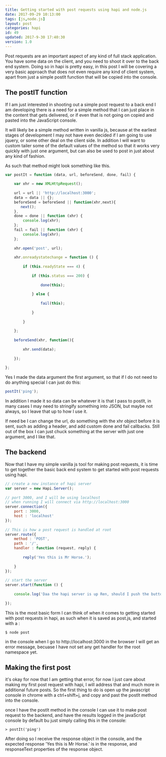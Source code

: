 ```yaml
---
title: Getting started with post requests using hapi and node.js
date: 2017-09-29 10:13:00
tags: [js,node.js]
layout: post
categories: hapi
id: 49
updated: 2017-9-30 17:40:30
version: 1.0
---
```


Post requests are an important aspect of any kind of full stack application. You have some data on the client, and you need to shoot it over to the back end system. Doing so in hapi is pretty easy, in this post I will be covering a very basic approach that does not even require any kind of client system, apart from just a simple postIt function that will be copied into the console.

<!-- more -->

## The postIT function

If I am just interested in shooting out a simple post request to a back end I am developing there is a need for a simple method that I can just place in the content that gets delivered, or if even that is not going on copied and pasted into the JavaScript console.

It will likely be a simple method written in vanilla js, because at the earliest stages of development I may not have even decided if I am going to use jquery, or some other deal on the client side. In addition I will want to custom tailer some of the default values of the method so that it works very quickly with just one argument, but can also be used to post in just about any kind of fashion.

As such that method might look something like this.

```js
var postIt = function (data, url, beforeSend, done, fail) {
 
    var xhr = new XMLHttpRequest();
 
    url = url || 'http://localhost:3000';
    data = data || {};
    beforeSend = beforeSend || function(xhr,next){
       next();
    },
    done = done || function (xhr) {
        console.log(xhr);
    };
    fail = fail || function (xhr) {
        console.log(xhr);
    };
 
    xhr.open('post', url);
 
    xhr.onreadystatechange = function () {
 
        if (this.readyState === 4) {
 
            if (this.status === 200) {
 
                done(this);
 
            } else {
 
                fail(this);
 
            }
 
        }
 
    };
 
    beforeSend(xhr, function(){
 
        xhr.send(data);
 
    });
 
};
```

Yes I made the data argument the first argument, so that if I do not need to do anything special I can just do this:

```js
postIt('ping');
```

In addition I made it so data can be whatever it is that I pass to postIt, in many cases I may need to stringify something into JSON, but maybe not always, so I leave that up to how I use it.

If need be I can change the url, do something with the xhr object before it is sent, such as adding a header, and add custom done and fail callbacks. Still out of the box I can just chuck something at the server with just one argument, and I like that.

## The backend

Now that I have my simple vanilla js tool for making post requests, it is time to get together the basic back end system to get started with post requests using hapi.

```js
// create a new instance of hapi server
var server = new Hapi.Server();
 
// port 3000, and I will be using localhost
// when running I will connect via http://localhost:3000
server.connection({
    port : 3000,
    host : 'localhost'
});
 
// This is how a post request is handled at root
server.route({
    method : 'POST',
    path : '/',
    handler : function (request, reply) {
 
        reply('Yes this is Mr Horse.');
 
    }
});
 
// start the server
server.start(function () {
 
    console.log('Daa the hapi server is up Ren, should I push the button?: ');
 
});
```

This is the most basic form I can think of when it comes to getting started with post requests in hapi, as such when it is saved as post.js, and started with a :

```
$ node post
```

in the console when I go to http://localhost:3000 in the browser I will get an error message, becuase I have not set any get handler for the root namespace yet.

## Making the first post

it's okay for now that I am getting that error, for now I just care about making my first post request with hapi, I will address that and much more in additional future posts. So the first thing to do is open up the javascript console in chrome with a ctrl+shift+j, and copy and past the postIt method into the console.

once I have the postIt method in the console I can use it to make post request to the backend, and have the results logged in the javaScript console by default bu just simply calling this in the console:

```
> postIt('ping')
```

After doing so I receive the response object in the console, and the expected response 'Yes this is Mr Horse.' is in the response, and responseText properties of the response object.
